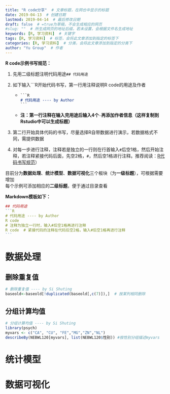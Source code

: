 ```yaml
---
title: "R code分享"  # 文章标题，在网也中显示的标题
date: 2019-04-13  # 创建日期
lastmod: 2019-04-14  # 最后修改日期
draft: false  # =true为草稿，不会生成相应的网页
#slug: ""  # 所生成网页的地址后缀，若未设置，会根据文件名生成地址
keywords: [R, 学习资料]  # 关键字
tags: [R, 学习资料]  # 标签，会将此文章添加到指定的标签下
categories: [R, 学习资料]  # 分类，会将此文章添加到指定的分类下
author: "Yu Group"  # 作者
---
```


**R code示例书写规范：**

1. 先用二级标题注明代码用途`## 代码用途`

2. 如下输入```R开始代码书写，第一行用注释说明R code的用途及作者

   - ```markdown
     ​```R
     # 代码用途 ---- by Author
     ​```
     ```

   - **注：第一行注释在输入完用途后输入4个**`-`**再添加作者信息（这样复制到Rstudio中可以生成标题）**

3. 第二行开始具体代码的书写，尽量选择R自带数据进行演示，若数据格式不同，需提供数据

4. 对每一步进行注释，注释若是独立的一行则在行首输入`#`后空1格，然后开始注释，若注释紧接代码后面，先空2格，`#`，然后空1格进行注释。推荐阅读：[R代码书写规范](<https://google.github.io/styleguide/Rguide.xml>)）

目前分为**数据处理**、**统计模型**、**数据可视化**三个板块（为**一级标题**），可根据需要增加  
每个示例可添加相应的**二级标题**，便于通过目录查看

**Markdown模板如下：**

```R
## 代码用途
​```R
# 代码用途 ---- by Author
R code
# 注释为独立一行时，输入#后空1格再进行注释
R code  # 紧接代码的注释在代码后空2格，输入#后空1格再进行注释
​```
```


# 数据处理

## 删除重复值

```R
# 删除重复值 ---- by Si Shuting
baseold<-baseold[!duplicated(baseold[,c(7)]),]  # 按某列相同删除
```
## 分组计算均值 

```R
# 分组计算均值 ---- by Si Shuting
library(psych)  
myvars <- c("CA", "CU", "FE","MG","ZN","NL")
describeBy(NEBWL120[myvars], list(NEBWL120$性别)) #按性别分组描述myvars
```

# 统计模型

# 数据可视化



